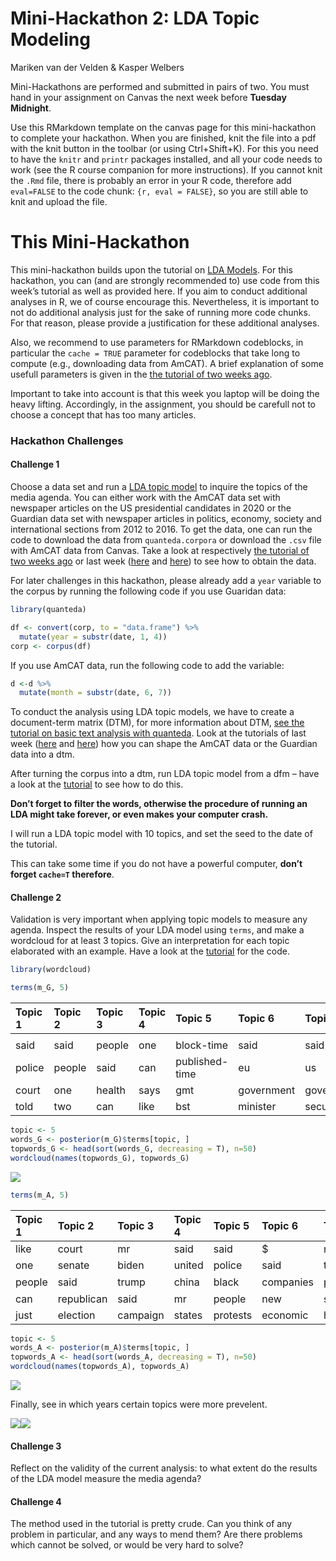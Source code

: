 Mini-Hackathon 2: LDA Topic Modeling
================
Mariken van der Velden & Kasper Welbers

Mini-Hackathons are performed and submitted in pairs of two. You must
hand in your assignment on Canvas the next week before **Tuesday
Midnight**.

Use this RMarkdown template on the canvas page for this mini-hackathon
to complete your hackathon. When you are finished, knit the file into a
pdf with the knit button in the toolbar (or using Ctrl+Shift+K). For
this you need to have the `knitr` and `printr` packages installed, and
all your code needs to work (see the R course companion for more
instructions). If you cannot knit the `.Rmd` file, there is probably an
error in your R code, therefore add `eval=FALSE` to the code chunk: `{r,
eval = FALSE}`, so you are still able to knit and upload the file.

# This Mini-Hackathon

This mini-hackathon builds upon the tutorial on [LDA
Models](https://github.com/ccs-amsterdam/r-course-material/blob/master/tutorials/r_text_lda.md).
For this hackathon, you can (and are strongly recommended to) use code
from this week’s tutorial as well as provided here. If you aim to
conduct additional analyses in R, we of course encourage this.
Nevertheless, it is important to not do additional analysis just for the
sake of running more code chunks. For that reason, please provide a
justification for these additional analyses.

Also, we recommend to use parameters for RMarkdown codeblocks, in
particular the `cache = TRUE` parameter for codeblocks that take long to
compute (e.g., downloading data from AmCAT). A brief explanation of some
usefull parameters is given in the [the tutorial of two weeks
ago](https://github.com/MarikenvdVelden/Replication-Hackathons/blob/main/Intro-to-rmd-and-data-retrieval.md).

Important to take into account is that this week you laptop will be
doing the heavy lifting. Accordingly, in the assignment, you should be
carefull not to choose a concept that has too many articles.

### Hackathon Challenges

#### Challenge 1

Choose a data set and run a [LDA topic
model](https://github.com/ccs-amsterdam/r-course-material/blob/master/tutorials/r_text_lda.md)
to inquire the topics of the media agenda. You can either work with the
AmCAT data set with newspaper articles on the US presidential candidates
in 2020 or the Guardian data set with newspaper articles in politics,
economy, society and international sections from 2012 to 2016. To get
the data, one can run the code to download the data from
`quanteda.corpora` or download the `.csv` file with AmCAT data from
Canvas. Take a look at respectively [the tutorial of two weeks
ago](https://github.com/MarikenvdVelden/Replication-Hackathons/blob/main/Intro-to-rmd-and-data-retrieval.md)
or last week
([here](https://github.com/MarikenvdVelden/Replication-Hackathons/blob/main/Mini-Hackathon1.md)
and
[here](https://github.com/MarikenvdVelden/Replication-Hackathons/blob/main/Mini-Hackathon1-Guardian.md))
to see how to obtain the data.

For later challenges in this hackathon, please already add a `year`
variable to the corpus by running the following code if you use Guaridan
data:

``` r
library(quanteda)

df <- convert(corp, to = "data.frame") %>%
  mutate(year = substr(date, 1, 4))
corp <- corpus(df)
```

If you use AmCAT data, run the following code to add the variable:

``` r
d <-d %>%
  mutate(month = substr(date, 6, 7))
```

To conduct the analysis using LDA topic models, we have to create a
document-term matrix (DTM), for more information about DTM, [see the
tutorial on basic text analysis with
quanteda](https://github.com/ccs-amsterdam/r-course-material/blob/master/tutorials/R_text_3_quanteda.md).
Look at the tutorials of last week
([here](https://github.com/MarikenvdVelden/Replication-Hackathons/blob/main/Mini-Hackathon1.md)
and
[here](https://github.com/MarikenvdVelden/Replication-Hackathons/blob/main/Mini-Hackathon1-Guardian.md))
how you can shape the AmCAT data or the Guardian data into a dtm.

After turning the corpus into a dtm, run LDA topic model from a dfm –
have a look at the
[tutorial](https://github.com/ccs-amsterdam/r-course-material/blob/master/tutorials/r_text_lda.md)
to see how to do this.

**Don’t forget to filter the words, otherwise the procedure of running
an LDA might take forever, or even makes your computer crash.**

I will run a LDA topic model with 10 topics, and set the seed to the
date of the tutorial.

This can take some time if you do not have a powerful computer, **don’t
forget `cache=T` therefore**.

#### Challenge 2

Validation is very important when applying topic models to measure any
agenda. Inspect the results of your LDA model using `terms`, and make a
wordcloud for at least 3 topics. Give an interpretation for each topic
elaborated with an example. Have a look at the
[tutorial](https://github.com/ccs-amsterdam/r-course-material/blob/master/tutorials/r_text_lda.md#inspecting-lda-results)
for the code.

``` r
library(wordcloud)

terms(m_G, 5)
```

| Topic 1 | Topic 2 | Topic 3 | Topic 4 | Topic 5        | Topic 6    | Topic 7    | Topic 8    | Topic 9 | Topic 10 |
| :------ | :------ | :------ | :------ | :------------- | :--------- | :--------- | :--------- | :------ | :------- |
| |       | |       | |       | |       | |              | |          | |          | |          | |       | |        |
| said    | said    | people  | one     | block-time     | said       | said       | party      | trump   | said     |
| police  | people  | said    | can     | published-time | eu         | us         | said       | said    | year     |
| court   | one     | health  | says    | gmt            | government | government | labour     | clinton | $        |
| told    | two     | can     | like    | bst            | minister   | security   | government | new     | business |

``` r
topic <- 5
words_G <- posterior(m_G)$terms[topic, ]
topwords_G <- head(sort(words_G, decreasing = T), n=50)
wordcloud(names(topwords_G), topwords_G)
```

![](Mini-Hackathon2_files/figure-gfm/unnamed-chunk-6-1.png)<!-- -->

``` r
terms(m_A, 5)
```

| Topic 1 | Topic 2    | Topic 3  | Topic 4 | Topic 5  | Topic 6   | Topic 7   | Topic 8     | Topic 9 | Topic 10    |
| :------ | :--------- | :------- | :------ | :------- | :-------- | :-------- | :---------- | :------ | :---------- |
| like    | court      | mr       | said    | said     | $         | mr        | said        | de      | bst         |
| one     | senate     | biden    | united  | police   | said      | trump     | coronavirus | la      | coronavirus |
| people  | said       | trump    | china   | black    | companies | president | health      | que     | �           |
| can     | republican | said     | mr      | people   | new       | said      | new         | en      | cases       |
| just    | election   | campaign | states  | protests | economic  | house     | virus       | el      | updated     |

``` r
topic <- 5
words_A <- posterior(m_A)$terms[topic, ]
topwords_A <- head(sort(words_A, decreasing = T), n=50)
wordcloud(names(topwords_A), topwords_A)
```

![](Mini-Hackathon2_files/figure-gfm/unnamed-chunk-6-2.png)<!-- -->

Finally, see in which years certain topics were more
prevelent.

![](Mini-Hackathon2_files/figure-gfm/unnamed-chunk-7-1.png)<!-- -->![](Mini-Hackathon2_files/figure-gfm/unnamed-chunk-7-2.png)<!-- -->

#### Challenge 3

Reflect on the validity of the current analysis: to what extent do the
results of the LDA model measure the media agenda?

#### Challenge 4

The method used in the tutorial is pretty crude. Can you think of any
problem in particular, and any ways to mend them? Are there problems
which cannot be solved, or would be very hard to solve?
